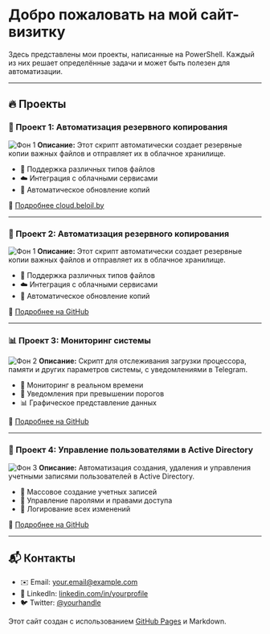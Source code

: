 # Добро пожаловать на мой сайт-визитку

Здесь представлены мои проекты, написанные на PowerShell. Каждый из них решает определённые задачи и может быть полезен для автоматизации.

---

## 🔥 Проекты

### 🚀 Проект 1: Автоматизация резервного копирования
![Фон 1](https://via.placeholder.com/800x200/ff0000/ffffff?text=Backup+Automation)
**Описание:** Этот скрипт автоматически создает резервные копии важных файлов и отправляет их в облачное хранилище.
- 📂 Поддержка различных типов файлов
- ☁️ Интеграция с облачными сервисами
- 🔄 Автоматическое обновление копий

🔗 [Подробнее cloud.beloil.by](https://cloud.beloil.by)



---

### 🚀 Проект 2: Автоматизация резервного копирования
![Фон 1](https://via.placeholder.com/800x200/ff0000/ffffff?text=Backup+Automation)
**Описание:** Этот скрипт автоматически создает резервные копии важных файлов и отправляет их в облачное хранилище.
- 📂 Поддержка различных типов файлов
- ☁️ Интеграция с облачными сервисами
- 🔄 Автоматическое обновление копий

🔗 [Подробнее на GitHub](https://github.com/yourusername/project1)

---

### 📊 Проект 3: Мониторинг системы
![Фон 2](https://via.placeholder.com/800x200/00ff00/ffffff?text=System+Monitoring)
**Описание:** Скрипт для отслеживания загрузки процессора, памяти и других параметров системы, с уведомлениями в Telegram.
- 📡 Мониторинг в реальном времени
- 📩 Уведомления при превышении порогов
- 📊 Графическое представление данных

🔗 [Подробнее на GitHub](https://github.com/yourusername/project2)

---

### 🏢 Проект 4: Управление пользователями в Active Directory
![Фон 3](https://via.placeholder.com/800x200/0000ff/ffffff?text=AD+Management)
**Описание:** Автоматизация создания, удаления и управления учетными записями пользователей в Active Directory.
- 🏢 Массовое создание учетных записей
- 🔐 Управление паролями и правами доступа
- 📜 Логирование всех изменений

🔗 [Подробнее на GitHub](https://github.com/yourusername/project3)

---

## 📬 Контакты

- ✉️ Email: [your.email@example.com](mailto:your.email@example.com)
- 💼 LinkedIn: [linkedin.com/in/yourprofile](https://linkedin.com/in/yourprofile)
- 🐦 Twitter: [@yourhandle](https://twitter.com/yourhandle)

Этот сайт создан с использованием [GitHub Pages](https://pages.github.com/) и Markdown.
